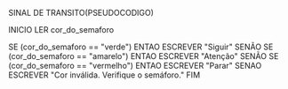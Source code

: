 SINAL DE TRANSITO(PSEUDOCODIGO)

INICIO
  LER cor_do_semaforo

  SE (cor_do_semaforo == "verde") ENTAO
    ESCREVER "Siguir"
  SENÃO SE (cor_do_semaforo == "amarelo") ENTAO
    ESCREVER "Atenção"
  SENÃO SE (cor_do_semaforo == "vermelho") ENTAO
    ESCREVER "Parar"
  SENAO
    ESCREVER "Cor inválida. Verifique o semáforo."
FIM

